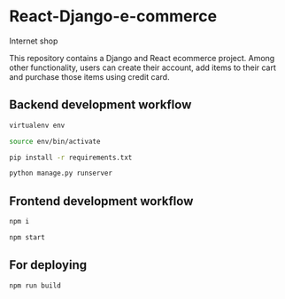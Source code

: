 # React-Django-e-commerce
Internet shop


This repository contains a Django and React ecommerce project. Among other functionality, users can create their account, add items to their cart and purchase those items using credit card.

## Backend development workflow

```sh
virtualenv env

source env/bin/activate

pip install -r requirements.txt

python manage.py runserver
```

## Frontend development workflow

```sh
npm i

npm start
```

## For deploying

```sh
npm run build
```
